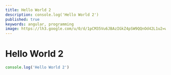 ```yaml
---
title: Hello World 2
description: console.log('Hello World 2')
published: true
keywords: angular, programming
image: https://lh3.google.com/u/0/d/1pCM35Vu6JBAzIGkZ4pSW9QQnOd42L1u2=w2600-h794-iv2
---
```


# Hello World 2

```javascript
console.log('Hello World 2')
```
